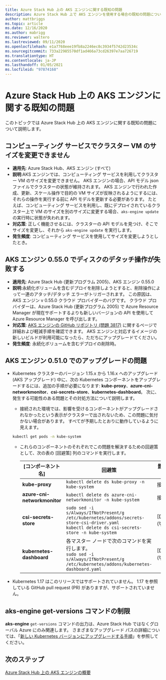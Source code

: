 ```yaml
---
title: Azure Stack Hub 上の AKS エンジンに関する既知の問題
description: Azure Stack Hub 上で AKS エンジンを使用する場合の既知の問題について説明します。
author: mattbriggs
ms.topic: article
ms.date: 12/16/2020
ms.author: mabrigg
ms.reviewer: waltero
ms.lastreviewed: 09/11/2020
ms.openlocfilehash: e1a7768eee19fb8a2246ec8c3934f5742d23534c
ms.sourcegitcommit: 733a22985570df1ad466a73cd26397e7aa726719
ms.translationtype: HT
ms.contentlocale: ja-JP
ms.lasthandoff: 01/05/2021
ms.locfileid: "97874168"
---
```

# <a name="known-issues-with-the-aks-engine-on-azure-stack-hub"></a>Azure Stack Hub 上の AKS エンジンに関する既知の問題

このトピックでは Azure Stack Hub 上の AKS エンジンに関する既知の問題について説明します。

## <a name="unable-to-resize-cluster-vms-with-the-compute-service"></a>コンピューティング サービスでクラスター VM のサイズを変更できません

- **適用先**: Azure Stack Hub、AKS エンジン (すべて)
- **説明**:AKS エンジンでは、コンピューティング サービスを利用してクラスター VM のサイズを変更できません。 AKS エンジンの場合、API モデル json ファイルでクラスターの状態が維持されます。 AKS エンジンで行われた作成、更新、スケール操作で目的の VM サイズが反映されるようにするには、それらの操作を実行する前に API モデルを更新する必要があります。 たとえば、コンピューティング サービスを利用し、既にデプロイされているクラスター上で VM のサイズを別のサイズに変更する場合、`aks-engine update` の実行時に状態が失われます。
- **対応策**: 正しく機能させるには、クラスターの API モデルを見つけ、そこでサイズを変更し、それから `aks-engine update` を実行します。
- **発生頻度**: コンピューティング サービスを使用してサイズを変更しようとしたとき。

## <a name="disk-detach-operation-fails-in-aks-engine-0550"></a>AKS エンジン 0.55.0 でディスクのデタッチ操作が失敗する

- **適用先**: Azure Stack Hub (更新プログラム 2005)、AKS エンジン 0.55.0
- **説明**:永続化ボリュームを含むデプロイを削除しようとすると、削除操作によって一連のアタッチ/デタッチ エラーがトリガーされます。 この原因は、AKS エンジン v 0.55.0 クラウド プロバイダーのバグです。 クラウド プロバイダーは、Azure Stack Hub (更新プログラム 2005) で Azure Resource Manager が現在サポートするよりも新しいバージョンの API を使用して Azure Resource Manager を呼び出します。
- **対応策**: [AKS エンジンの GitHub リポジトリ (問題 3817)](https://github.com/Azure/aks-engine/issues/3817#issuecomment-691329443) に関するページで詳細および軽減手順を確認できます。 AKS エンジンと対応するイメージの新しいビルドが利用可能になったら、ただちにアップグレードてください。
- **発生頻度**: 永続化ボリュームを含むデプロイの削除時。



## <a name="upgrade-issues-in-aks-engine-0510"></a>AKS エンジン 0.51.0 でのアップグレードの問題

* Kubernetes クラスターのバージョン 1.15.x から 1.16.x へのアップグレード (AKS アップグレード) 中に、次の Kubernetes コンポーネントをアップグレードするには、追加の手順が必要になります: **kube-proxy**、**azure-cni-networkmonitor**、**csi-secrets-store**、**kubernetes-dashboard**。 次に、発生する可能性のある問題とその対処方法について説明します。

  * 接続された環境では、影響を受けるコンポーネントがアップグレードされなかったという表示がクラスターで出されないため、この問題に気付かない場合があります。 すべてが予期したとおりに動作しているように見えます。
  <!-- * In disconnected environments, you can see this problem when you run a query for the system pods status and see that the pods for the components mentioned below are not in "Ready" state: -->

    ```bash  
    kubectl get pods -n kube-system
    ```

  * これらのコンポーネントのそれぞれでこの問題を解決するための回避策として、次の表の [回避策] 列のコマンドを実行します。

    |[コンポーネント名] |回避策 |影響を受けるシナリオ|
    |---------------|-----------|------------------|
    |**kube-proxy**     | `kubectl delete ds kube-proxy -n kube-system` |接続、切断 |
    |**azure-cni-networkmonitor**   | `kubectl delete ds azure-cni-networkmonitor -n kube-system`   | 接続、切断 |
    |**csi-secrets-store**  |`sudo sed -i s/Always/IfNotPresent/g /etc/kubernetes/addons/secrets-store-csi-driver.yaml`<br>`kubectl delete ds csi-secrets-store -n kube-system` | [Disconnected]\(切断済み\) |
    |**kubernetes-dashboard** |各マスター ノードで次のコマンドを実行します。<br>`sudo sed -i s/Always/IfNotPresent/g /etc/kubernetes/addons/kubernetes-dashboard.yaml` |[Disconnected]\(切断済み\) |

* Kubernetes 1.17 はこのリリースではサポートされていません。 1\.17 を参照している GitHub pull request (PR) がありますが、サポートされていません。

## <a name="aks-engine-get-versions-command-limitations"></a>aks-engine get-versions コマンドの制限

**aks-engine** `get-versions` コマンドの出力は、Azure Stack Hub ではなくグローバル Azure にのみ関連します。 さまざまなアップグレード パスの詳細については、「[新しい Kubernetes バージョンにアップグレードする手順](azure-stack-kubernetes-aks-engine-upgrade.md#steps-to-upgrade-to-a-newer-kubernetes-version)」を参照してください。

## <a name="next-steps"></a>次のステップ

[Azure Stack Hub 上の AKS エンジンの概要](azure-stack-kubernetes-aks-engine-overview.md)
